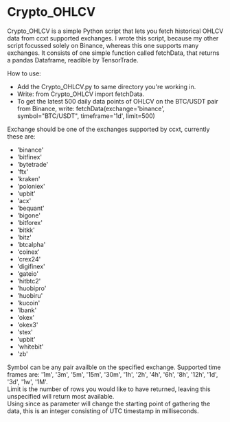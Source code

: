 # Crypto_OHLCV
Crypto_OHLCV is a simple Python script that lets you fetch historical OHLCV data from ccxt supported exchanges.
I wrote this script, because my other script focussed solely on Binance, whereas this one supports many exchanges.
It consists of one simple function called fetchData, that returns a pandas Dataframe, readible by TensorTrade.

How to use:
- Add the Crypto_OHLCV.py to same directory you're working in.
- Write: from Crypto_OHLCV import fetchData.
- To get the latest 500 daily data points of OHLCV on the BTC/USDT pair from Binance, write: fetchData(exchange='binance', symbol="BTC/USDT", timeframe='1d', limit=500)

Exchange should be one of the exchanges supported by ccxt, currently these are:
- 'binance'
- 'bitfinex'
- 'bytetrade'
- 'ftx'
- 'kraken'
- 'poloniex'
- 'upbit'
- 'acx'
- 'bequant'
- 'bigone'
- 'bitforex'
- 'bitkk'
- 'bitz'
- 'btcalpha'
- 'coinex'
- 'crex24'
- 'digifinex'
- 'gateio'
- 'hitbtc2'
- 'huobipro'
- 'huobiru'
- 'kucoin'
- 'lbank'
- 'okex'
- 'okex3'
- 'stex'
- 'upbit'
- 'whitebit'
- 'zb'

Symbol can be any pair availble on the specified exchange.
Supported time frames are: '1m', '3m', '5m', '15m', '30m', '1h', '2h', '4h', '6h', '8h', '12h', '1d', '3d', '1w', '1M'.\
Limit is the number of rows you would like to have returned, leaving this unspecified will return most available.\
Using since as parameter will change the starting point of gathering the data, this is an integer consisting of UTC timestamp in milliseconds.
